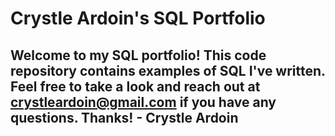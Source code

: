 # Crystle Ardoin's SQL Portfolio 

## Welcome to my SQL portfolio! This code repository contains examples of SQL I've written. Feel free to take a look and reach out at crystleardoin@gmail.com if you have any questions. Thanks! - Crystle Ardoin 
